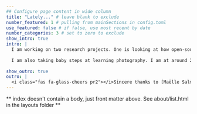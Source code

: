 ```yaml
---
## Configure page content in wide column
title: "Lately..." # leave blank to exclude
number_featured: 1 # pulling from mainSections in config.toml
use_featured: false # if false, use most recent by date
number_categories: 3 # set to zero to exclude
show_intro: true
intro: |
  I am working on two research projects. One is looking at how open-source statistics textbooks provide opportunities for undergraduate students in introductory statistics courses to engage in various forms of reasoning. The other is examining forms of interactions between problem posing and problem solving in the context of basic financial mathematics.
  
  I am also taking baby steps at learning photography. I am at around 25%. Central and Upstate New York are very beautiful and I want to document and share that beauty using the best pictures that I can capture. Occasionally, I get opportunities to travel out of New York and I like to take a picture or two for memories.
  
show_outro: true
outro: |
  <i class="fas fa-glass-cheers pr2"></i>Sincere thanks to [Maëlle Salmon](https://masalmon.eu/) for her help naming this Hugo theme!
---
```


** index doesn't contain a body, just front matter above.
See about/list.html in the layouts folder **